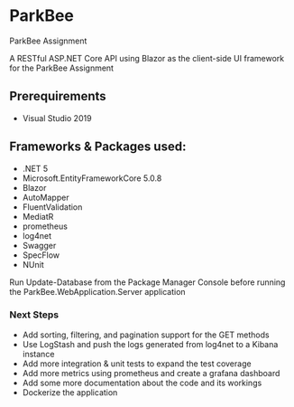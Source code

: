 # ParkBee
ParkBee Assignment

A RESTful ASP.NET Core API using Blazor as the client-side UI framework for the ParkBee Assignment

## Prerequirements

* Visual Studio 2019

## Frameworks & Packages used:
* .NET 5
* Microsoft.EntityFrameworkCore 5.0.8
* Blazor 
* AutoMapper
* FluentValidation
* MediatR
* prometheus
* log4net
* Swagger
* SpecFlow
* NUnit

Run Update-Database from the Package Manager Console before running the ParkBee.WebApplication.Server application

### Next Steps
-   Add sorting, filtering, and pagination support for the GET methods
-   Use LogStash and push the logs generated from log4net to a Kibana instance
-   Add more integration & unit tests to expand the test coverage
-   Add more metrics using prometheus and create a grafana dashboard
-   Add some more documentation about the code and its workings
-   Dockerize the application


